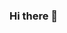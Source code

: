 ### Hi there 👋

<!--
**mustafa-gencer/mustafa-gencer** is a ✨ _special_ ✨ repository because its `README.md` (this file) appears on your GitHub profile.


[![Github Badge](https://img.shields.io/badge/-Github-000?style=quare&labelColor=000&logo=Github&logoColor=white&link=link)](https://github.com/mustafa-gencer) 


- 🔭 I’m currently working as a Research Engineer in Natural Language Processing & Understanding
- ⚡ I am a Master student at Dokuz Eylül University
- 🌱 I’m currently learning Data Science and Machine Learning
- 👯 I’m looking to collaborate on ...
- 🤔 I’m currently working on Profanity Words Deection on Turkish Tweets
- 📫 How to reach me: mustafagencrr@gmail.com

🔗 &nbsp;**Connect with me**
<p align="left">

<a href="https://linkedin.com/in/mustafa-gencer" target="blank"><img align="center" src="https://raw.githubusercontent.com/rahuldkjain/github-profile-readme-generator/master/src/images/icons/Social/linked-in-alt.svg" alt="mustafa-gencer" height="30" width="40" /></a>
<a href="https://stackoverflow.com/users/12445069/mustafa-gencer" target="blank"><img align="center" src="https://raw.githubusercontent.com/rahuldkjain/github-profile-readme-generator/master/src/images/icons/Social/stack-overflow.svg" alt="mustafa-gencer" height="30" width="40" /></a>
